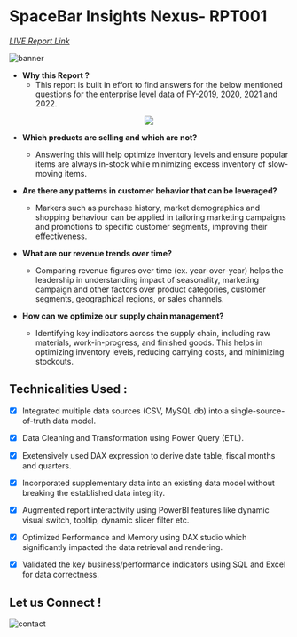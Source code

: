 # SpaceBar Insights Nexus- RPT001
_[LIVE Report Link](https://app.powerbi.com/view?r=eyJrIjoiNTNlYjkyZmQtNTUyNy00ZjUyLTkxNjctYmFmMzYwNDE2MjEwIiwidCI6ImM2ZTU0OWIzLTVmNDUtNDAzMi1hYWU5LWQ0MjQ0ZGM1YjJjNCJ9)_

![banner](https://github.com/analytic-space/SpaceBar-Insights-Nexus/assets/163823882/65eb3b46-b03a-46cd-85b7-47470ee0625a)

- **Why this Report ?** 
   - This report is built in effort to find answers for the below mentioned questions for the enterprise level data of FY-2019, 2020, 2021 and 2022. 

<p align="center">
  <img src="https://github.com/analytic-space/SpaceBar-Insights-Nexus/assets/163823882/75ac5529-d363-4b96-a7f9-72a4279556f0"/>
</p>

- **Which products are selling and which are not?**
   - Answering this will help optimize inventory levels and ensure popular items are always in-stock while minimizing excess inventory of slow-moving items.

- **Are there any patterns in customer behavior that can be leveraged?**
   - Markers such as purchase history, market demographics and shopping behaviour can be applied in tailoring marketing campaigns and promotions to specific customer segments, improving their effectiveness.
 
- **What are our revenue trends over time?**
   - Comparing revenue figures over time (ex. year-over-year) helps the leadership in understanding impact of seasonality, marketing campaign and other factors over product categories, customer segments, geographical regions, or sales channels.
 
- **How can we optimize our supply chain management?**
   - Identifying key indicators across the supply chain, including raw materials, work-in-progress, and finished goods. This helps in optimizing inventory levels, reducing carrying costs, and minimizing stockouts.  

## Technicalities Used :
- [x]	Integrated multiple data sources (CSV, MySQL db) into a single-source-of-truth data model.
- [x]	Data Cleaning and Transformation using Power Query (ETL).
- [x]	Exetensively used DAX expression to derive date table, fiscal months and quarters.
- [x]	Incorporated supplementary data into an existing data model without breaking the established data integrity.
- [x]	Augmented report interactivity using PowerBI features like dynamic visual switch, tooltip, dynamic slicer filter etc.
- [x]	Optimized Performance and Memory using DAX studio which significantly impacted the data retrieval and rendering.
- [x]	Validated the key business/performance indicators using SQL and Excel for data correctness.


## Let us Connect !
![contact](https://github.com/analytic-space/SpaceBar-Insights-Nexus/assets/163823882/1c46f8c9-07b9-478c-bb0a-b98824c213cb)

